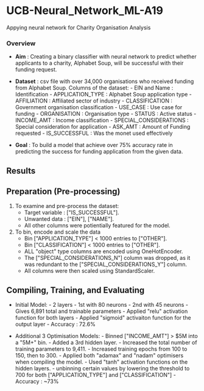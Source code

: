 # UCB-Neural_Network_ML-A19

Appying neural network for Charity Organisation Analysis 

### Overview 

- **Aim** : Creating a binary classifier with neural network to predict whether applicants to a charity, Alphabet Soup, will be successful with their funding request. 

- **Dataset** : csv file with over 34,000 organisations who received funding from Alphabet Soup. Columns of the dataset:
      - EIN and Name : Identification 
      - APPLICATION_TYPE : Alphabet Soup application type 
      - AFFILIATION : Affiliated sector of industry
      - CLASSIFICATION : Government organisation classification 
      - USE_CASE : Use case for funding 
      - ORGANISATION : Organisation type 
      - STATUS : Active status 
      - INCOME_AMT : Income classification 
      - SPECIAL_CONSIDERATIONS : Special consideration for application 
      - ASK_AMT : Amount of Funding requested 
      - IS_SUCCESSFUL : Was the monet used effectively 

- **Goal** : To build a model that achieve over 75% accuracy rate in predicting the success for funding application from the given data.

## Results 
## Preparation (Pre-processing)

1. To examine and pre-process the dataset: 
      - Target variable : ["IS_SUCCESSFUL"].
      - Unwanted data : ["EIN"], ["NAME"].
      - All other columns were potientially featured for the model. 
2. To bin, encode and scale the data 
      - Bin ["APPLICATION_TYPE"] < 1000 entries to ["OTHER"].
      - Bin ["CLASSIFICATION"] < 1000 entries to ["OTHER"].
      - ALL "object" type columns are encoded using OneHotEncoder.
      - The ["SPECIAL_CONSIDERATIONS_N"] column was dropped, as it was redundant to the ["SPECIAL_CONSIDERATIONS_Y"] column.
      - All columns were then scaled using StandardScaler.

## Compiling, Training, and Evaluating

- Initial Model: 
      - 2 layers 
            - 1st with 80 neurons 
            - 2nd with 45 neurons 
                  - Gives 6,891 total and trainable parameters 
                  - Applied "relu" activation function for both layers
                  - Applied "sigmoid" activaiton function for the output layer 
      - Accuracy : 72.6%

- Additional 3 Optimisation Models: 
      - Binned ["INCOME_AMT"] > $5M into a "5M+" bin.
      - Added a 3rd hidden layer.
      - Increased the total number of training parameters to 9,411. 
      - Increased training epochs from 100 to 150, then to 300. 
      - Applied both "adamax" and "nadam" optimisers when compiling the model.
      - Used "tanh" activation functions on the hidden layers. 
      - unbinning certain values by lowering the threshold to 700 for both ["APPLICATION_TYPE"] and ["CLASSIFICATION"]
      - Accuracy : ~73% 




